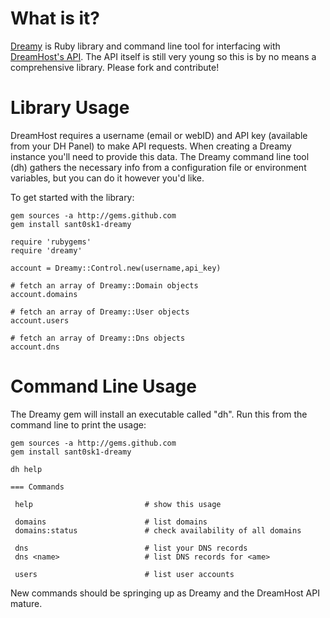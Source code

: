 What is it?
===========

[Dreamy][1] is Ruby library and command line tool for interfacing with [DreamHost's API][2]. The API itself is still very young so this is by no means a comprehensive library. Please fork and contribute!

Library Usage
=============

DreamHost requires a username (email or webID) and API key (available from your DH Panel) to make API requests. When creating a Dreamy instance you'll need to provide this data. The Dreamy command line tool (dh) gathers the necessary info from a configuration file or environment variables, but you can do it however you'd like.

To get started with the library:

    gem sources -a http://gems.github.com
    gem install sant0sk1-dreamy

    require 'rubygems'
    require 'dreamy'
    
    account = Dreamy::Control.new(username,api_key)
    
    # fetch an array of Dreamy::Domain objects
    account.domains
    
    # fetch an array of Dreamy::User objects
    account.users
    
    # fetch an array of Dreamy::Dns objects
    account.dns
    
Command Line Usage
==================

The Dreamy gem will install an executable called "dh". Run this from the command line to print the usage:

    gem sources -a http://gems.github.com
    gem install sant0sk1-dreamy

    dh help
    
    === Commands

     help                         # show this usage

     domains                      # list domains
     domains:status               # check availability of all domains

     dns                          # list your DNS records
     dns <name>                   # list DNS records for <ame>

     users                        # list user accounts
     
New commands should be springing up as Dreamy and the DreamHost API mature.

[1]:http://github.com/sant0sk1/dreamy
[2]:http://wiki.Dreamy.com/API